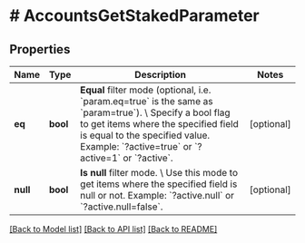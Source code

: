 # # AccountsGetStakedParameter

## Properties

Name | Type | Description | Notes
------------ | ------------- | ------------- | -------------
**eq** | **bool** | **Equal** filter mode (optional, i.e. &#x60;param.eq&#x3D;true&#x60; is the same as &#x60;param&#x3D;true&#x60;). \\ Specify a bool flag to get items where the specified field is equal to the specified value.  Example: &#x60;?active&#x3D;true&#x60; or &#x60;?active&#x3D;1&#x60; or &#x60;?active&#x60;. | [optional]
**null** | **bool** | **Is null** filter mode. \\ Use this mode to get items where the specified field is null or not.  Example: &#x60;?active.null&#x60; or &#x60;?active.null&#x3D;false&#x60;. | [optional]

[[Back to Model list]](../../README.md#models) [[Back to API list]](../../README.md#endpoints) [[Back to README]](../../README.md)
